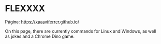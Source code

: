 # FLEXXXX
Página: https://xaaaviferrer.github.io/


On this page, there are currently commands for Linux and Windows, as well as jokes and a Chrome Dino game.

